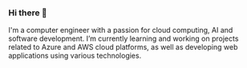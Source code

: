 ### Hi there 👋 
I'm a computer engineer with a passion for cloud computing, AI and software development. I’m currently learning and working on projects related to Azure and AWS cloud platforms, as well as developing web applications using various technologies.

<!--
**naomitesfe/naomitesfe** is a ✨ _special_ ✨ repository because its `README.md` (this file) appears on your GitHub profile.

Here are some ideas to get you started:

- 🔭 I’m currently working on  ...
- 🌱 I’m currently learning ...
- 👯 I’m looking to collaborate on ...
- 🤔 I’m looking for help with ...
- 💬 Ask me about ...
- 📫 How to reach me: ...
- 😄 Pronouns: ...
- ⚡ Fun fact: ...
-->

